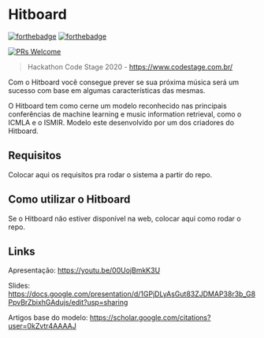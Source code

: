 # Hitboard
[![forthebadge](https://forthebadge.com/images/badges/made-with-python.svg)](https://forthebadge.com)
[![forthebadge](https://forthebadge.com/images/badges/built-with-love.svg)](https://forthebadge.com)

[![PRs Welcome](https://img.shields.io/badge/PRs-welcome-brightgreen.svg?style=shields)](http://makeapullrequest.com)

> Hackathon Code Stage 2020 - https://www.codestage.com.br/

Com o Hitboard você consegue prever se sua próxima música será um sucesso com base em algumas características das mesmas.

O Hitboard tem como cerne um modelo reconhecido nas principais conferências de machine learning e music information retrieval, como o ICMLA e o ISMIR. Modelo este desenvolvido por um dos criadores do Hitboard.

## Requisitos

Colocar aqui os requisitos pra rodar o sistema a partir do repo.

## Como utilizar o Hitboard

Se o Hitboard não estiver disponível na web, colocar aqui como rodar o repo.

## Links

Apresentação: https://youtu.be/00UojBmkK3U

Slides: https://docs.google.com/presentation/d/1GPjDLyAsGut83ZJDMAP38r3b_G8PpvBrZbixhGAdujs/edit?usp=sharing

Artigos base do modelo: https://scholar.google.com/citations?user=0kZvtr4AAAAJ
